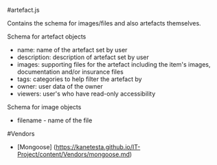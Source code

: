 #artefact.js

Contains the schema for images/files and also artefacts themselves.

Schema for artefact objects
* name: name of the artefact set by user
* description: description of artefact set by user
* images: supporting files for the artefact including the item's images, documentation and/or insurance files
* tags: categories to help filter the artefact by
* owner: user data of the owner
* viewers: user's who have read-only accessibility

Schema for image objects
* filename - name of the file

#Vendors
* [Mongoose] (https://kanetesta.github.io/IT-Project/content/Vendors/mongoose.md)